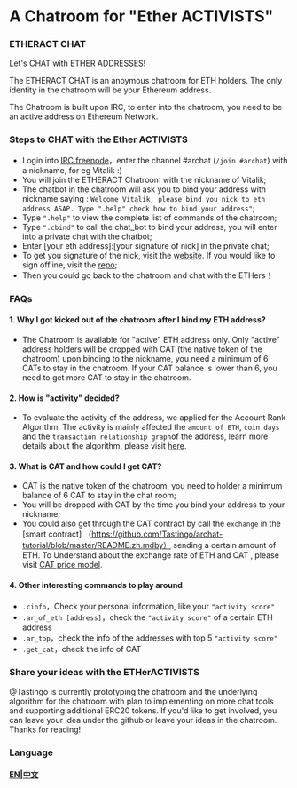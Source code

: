 # A Chatroom for "Ether ACTIVISTS" 

### ETHERACT CHAT
Let's CHAT with ETHER ADDRESSES!

The ETHERACT CHAT is an anoymous chatroom for ETH holders. The only identity in the chatroom will be your Ethereum address. 

The Chatroom is built upon IRC, to enter into the chatroom, you need to be an active address on Ethereum Network. 

### Steps to CHAT with the Ether ACTIVISTS
* Login into [IRC freenode](https://webchat.freenode.net/)，enter the channel #archat (`/join #archat`) with a nickname, for eg Vitalik :)
* You will join the ETHERACT Chatroom with the nickname of Vitalik;
* The chatbot in the chatroom will ask you to bind your address with nickname saying : `Welcome Vitalik, please bind you nick to eth address ASAP. Type ".help" check how to bind your address"`;
* Type `".help"` to view the complete list of commands of the chatroom;
* Type `".cbind"` to call the chat_bot to bind your address, you will enter into a private chat with the chatbot;
* Enter [your eth address]:[your signature of nick] in the private chat;
* To get you signature of the nick, visit the [website](http://39.107.32.62:8020). If you would like to sign offline, visit the [repo](https://github.com/Tastingo/web3js-signature);
* Then you could go back to the chatroom and chat with the ETHers！ 

### FAQs
#### 1. Why I got kicked out of the chatroom after I bind my ETH address?
* The Chatroom is available for "active" ETH address only. Only "active" address holders will be dropped with CAT (the native token of the chatroom) upon binding to the nickname, you need a minimum of 6 CATs to stay in the chatroom. If your CAT balance is lower than 6, you need to get more CAT to stay in the chatroom. 

#### 2. How is "activity" decided?
* To evaluate the activity of the address, we applied for the Account Rank Algorithm. The activity is mainly affected the `amount of ETH`,  `coin days` and the `transaction relationship graph`of the address, learn more details about the algorithm, please visit [here](https://github.com/Tastingo/archat-tutorial/blob/master/ar-en.pdf).

#### 3. What is CAT and how could I get CAT?
* CAT is the native token of the chatroom, you need to holder a minimum balance of 6 CAT to stay in the chat room;
* You will be dropped with CAT by the time you bind your address to your nickname;
* You could also get through the CAT contract by call the `exchange` in the [smart contract] （https://github.com/Tastingo/archat-tutorial/blob/master/README.zh.mdby） sending a certain amount of ETH. To Understand about the exchange rate of ETH and CAT , please visit [CAT price model](https://github.com/Tastingo/archat-tutorial/blob/master/cat-en.pdf).

#### 4. Other interesting commands to play around
 *  `.cinfo`，Check your personal information, like your `"activity score"`
 *  `.ar_of_eth [address]`，check the `"activity score"` of a certain ETH address
 *  `.ar_top`，check the info of the addresses with top 5 `"activity score"`
 *  `.get_cat`，check the info of CAT 
    

### Share your ideas with the ETHerACTIVISTS

@Tastingo is currently prototyping the chatroom and the underlying algorithm for the chatroom with plan to implementing on more chat tools and supporting additional ERC20 tokens. If you'd like to get involved, you can leave your idea under the github or leave your ideas in the chatroom. Thanks for reading!



### Language
#### [EN](README.md)|[中文](README.zh.md)

